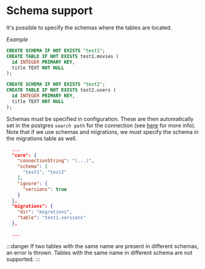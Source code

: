 # Schema support

It's possible to specify the schemas where the tables are located. 

_Example_

```sql
CREATE SCHEMA IF NOT EXISTS "test1";
CREATE TABLE IF NOT EXISTS test1.movies (
  id INTEGER PRIMARY KEY,
  title TEXT NOT NULL
);

CREATE SCHEMA IF NOT EXISTS "test2";
CREATE TABLE IF NOT EXISTS test2.users (
  id INTEGER PRIMARY KEY,
  title TEXT NOT NULL
);
```

Schemas must be specified in configuration. These are then automatically set in the postgres `search path` for the connection (see [here](https://www.postgresql.org/docs/current/ddl-schemas.html#DDL-SCHEMAS-PATH) for more info).
Note that if we use schemas and migrations, we must specify the schema in the migrations table as well.

```json
  ...
  "core": {
    "connectionString": "(...)",
    "schema": [
      "test1", "test2"
    ],
    "ignore": {
      "versions": true
    }
  },
  "migrations": {
    "dir": "migrations",
    "table": "test1.versions"
  },

  ...
```

:::danger
If two tables with the same name are present in different schemas, an error is thrown.
Tables with the same name in different schema are not supported.
:::


